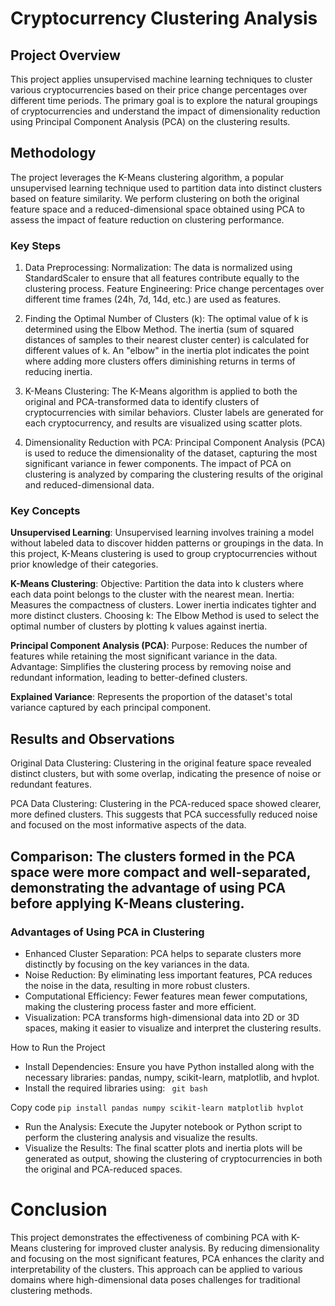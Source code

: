 # Cryptocurrency Clustering Analysis
## Project Overview
This project applies unsupervised machine learning techniques to cluster various cryptocurrencies based on their price change percentages over different time periods. The primary goal is to explore the natural groupings of cryptocurrencies and understand the impact of dimensionality reduction using Principal Component Analysis (PCA) on the clustering results.

## Methodology
The project leverages the K-Means clustering algorithm, a popular unsupervised learning technique used to partition data into distinct clusters based on feature similarity. We perform clustering on both the original feature space and a reduced-dimensional space obtained using PCA to assess the impact of feature reduction on clustering performance.

### Key Steps
1. Data Preprocessing:
Normalization: The data is normalized using StandardScaler to ensure that all features contribute equally to the clustering process.
Feature Engineering: Price change percentages over different time frames (24h, 7d, 14d, etc.) are used as features.

2. Finding the Optimal Number of Clusters (k):
The optimal value of k is determined using the Elbow Method. The inertia (sum of squared distances of samples to their nearest cluster center) is calculated for different values of k.
An "elbow" in the inertia plot indicates the point where adding more clusters offers diminishing returns in terms of reducing inertia.

3. K-Means Clustering:
The K-Means algorithm is applied to both the original and PCA-transformed data to identify clusters of cryptocurrencies with similar behaviors.
Cluster labels are generated for each cryptocurrency, and results are visualized using scatter plots.

4. Dimensionality Reduction with PCA:
Principal Component Analysis (PCA) is used to reduce the dimensionality of the dataset, capturing the most significant variance in fewer components.
The impact of PCA on clustering is analyzed by comparing the clustering results of the original and reduced-dimensional data.

### Key Concepts
**Unsupervised Learning**:
Unsupervised learning involves training a model without labeled data to discover hidden patterns or groupings in the data. In this project, K-Means clustering is used to group cryptocurrencies without prior knowledge of their categories.

**K-Means Clustering**:
Objective: Partition the data into k clusters where each data point belongs to the cluster with the nearest mean.
Inertia: Measures the compactness of clusters. Lower inertia indicates tighter and more distinct clusters.
Choosing k: The Elbow Method is used to select the optimal number of clusters by plotting k values against inertia.

**Principal Component Analysis (PCA)**:
Purpose: Reduces the number of features while retaining the most significant variance in the data.
Advantage: Simplifies the clustering process by removing noise and redundant information, leading to better-defined clusters.

**Explained Variance**: Represents the proportion of the dataset's total variance captured by each principal component.


## Results and Observations
Original Data Clustering: Clustering in the original feature space revealed distinct clusters, but with some overlap, indicating the presence of noise or redundant features.

PCA Data Clustering: Clustering in the PCA-reduced space showed clearer, more defined clusters. This suggests that PCA successfully reduced noise and focused on the most informative aspects of the data.

## Comparison: The clusters formed in the PCA space were more compact and well-separated, demonstrating the advantage of using PCA before applying K-Means clustering.

### Advantages of Using PCA in Clustering
* Enhanced Cluster Separation: PCA helps to separate clusters more distinctly by focusing on the key variances in the data.
* Noise Reduction: By eliminating less important features, PCA reduces the noise in the data, resulting in more robust clusters.
* Computational Efficiency: Fewer features mean fewer computations, making the clustering process faster and more efficient.
* Visualization: PCA transforms high-dimensional data into 2D or 3D spaces, making it easier to visualize and interpret the clustering results.

How to Run the Project
* Install Dependencies: Ensure you have Python installed along with the necessary libraries: pandas, numpy, scikit-learn, matplotlib, and hvplot.
* Install the required libraries using: 
``` git bash```

Copy code
```pip install pandas numpy scikit-learn matplotlib hvplot```
* Run the Analysis:
  Execute the Jupyter notebook or Python script to perform the clustering analysis and visualize the results.
* Visualize the Results:
  The final scatter plots and inertia plots will be generated as output, showing the clustering of cryptocurrencies in both the original and PCA-reduced spaces.

# Conclusion
This project demonstrates the effectiveness of combining PCA with K-Means clustering for improved cluster analysis. By reducing dimensionality and focusing on the most significant features, PCA enhances the clarity and interpretability of the clusters. This approach can be applied to various domains where high-dimensional data poses challenges for traditional clustering methods.
